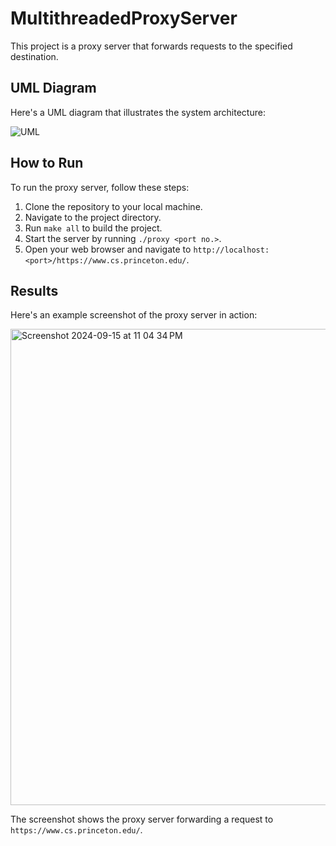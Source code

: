 # MultithreadedProxyServer

This project is a proxy server that forwards requests to the specified destination.

## UML Diagram

Here's a UML diagram that illustrates the system architecture:

![UML](https://github.com/user-attachments/assets/afe265d6-d931-416f-9fc5-df19832a3fc1)

## How to Run

To run the proxy server, follow these steps:

1. Clone the repository to your local machine.
2. Navigate to the project directory.
3. Run `make all` to build the project.
4. Start the server by running `./proxy <port no.>`.
5. Open your web browser and navigate to `http://localhost:<port>/https://www.cs.princeton.edu/`.

## Results

Here's an example screenshot of the proxy server in action:

<img width="762" alt="Screenshot 2024-09-15 at 11 04 34 PM" src="https://github.com/user-attachments/assets/db139cfb-09d1-47f1-ae3c-2115f7fbf61b">

The screenshot shows the proxy server forwarding a request to `https://www.cs.princeton.edu/`.

